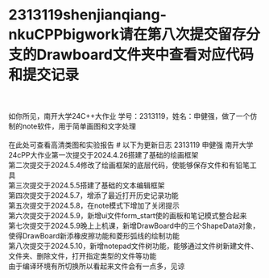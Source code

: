 # 2313119shenjianqiang-nkuCPPbigwork请在第八次提交留存分支的Drawboard文件夹中查看对应代码和提交记录
<br/>
<br/>
如你所见，南开大学24C++大作业 学号：2313119，姓名：申健强，做了一个仿制的note软件，用于简单画图和文字处理 <br/>
<br/>
在此处可查看高清类图和实验报告
# 以下为更新日志
2313119 申健强 南开大学24cPP大作业第一次提交于2024.4.26搭建了基础的绘画框架<br/>
第二次提交于2024.5.4修改了绘画框架的底层代码，使能够保存文件和有铅笔工具<br/>
第三次提交于2024.5.5搭建了基础的文本编辑框架<br/>
第四次提交于2024.5.7，增添了最近打开历史记录功能<br/>
第五次提交于2024.5.8，在note模式下增加了关闭提示<br/>
第六次提交于2024.5.9，新增ui文件form_start使的画板和笔记模式整合起来<br/>
第七次提交于2024.5.9晚上上机课，新增DrawBoard中的三个ShapeData对象，使得DrawBoard新添橡皮擦功能和菱形弧线的绘制功能<br/>
第八次提交于2024.5.10，新增notepad文件树功能，能够通过文件树新建文件、文件夹、删除文件，打开指定类型的文件等功能<br/>
由于编译环境有所切换所以看起来文件会有一点多，见谅
